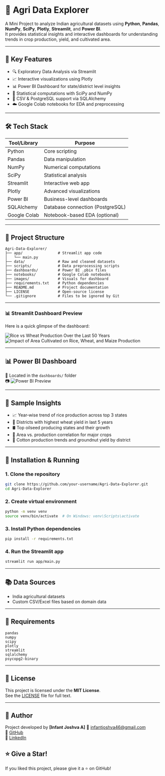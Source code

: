 # 🌾 Agri Data Explorer

A Mini Project to analyze Indian agricultural datasets using **Python**, **Pandas**, **NumPy**, **SciPy**, **Plotly**, **Streamlit**, and **Power BI**.  
It provides statistical insights and interactive dashboards for understanding trends in crop production, yield, and cultivated area.

---

## 🚀 Key Features

- 🔍 Exploratory Data Analysis via Streamlit  
- 📈 Interactive visualizations using Plotly  
- 📊 Power BI Dashboard for state/district level insights  
- 🧪 Statistical computations with SciPy and NumPy  
- 💾 CSV & PostgreSQL support via SQLAlchemy  
- ☁️ Google Colab notebooks for EDA and preprocessing

---

## 🛠️ Tech Stack

| Tool/Library   | Purpose                            |
|----------------|-------------------------------------|
| Python         | Core scripting                     |
| Pandas         | Data manipulation                  |
| NumPy          | Numerical computations             |
| SciPy          | Statistical analysis               |
| Streamlit      | Interactive web app                |
| Plotly         | Advanced visualizations            |
| Power BI       | Business-level dashboards          |
| SQLAlchemy     | Database connection (PostgreSQL)   |
| Google Colab   | Notebook-based EDA (optional)      |

---

## 📁 Project Structure

```
Agri-Data-Explorer/
├── app/                # Streamlit app code
│   └── main.py
├── data/               # Raw and cleaned datasets
├── scripts/            # Data preprocessing scripts
├── dashboards/         # Power BI .pbix files
├── notebooks/          # Google Colab notebooks
├── images/             # Visuals for dashboard
├── requirements.txt    # Python dependencies
├── README.md           # Project documentation
├── LICENSE             # Open-source license
└── .gitignore          # Files to be ignored by Git
```

---

### 📊 Streamlit Dashboard Preview

Here is a quick glimpse of the dashboard:

![Rice vs Wheat Production Over the Last 50 Years](<img width="1920" height="1563" alt="image" src="https://github.com/user-attachments/assets/35ee46eb-af50-496e-ad8e-0f7d3003e7b8" />)
![Impact of Area Cultivated on Rice, Wheat, and Maize Production](<img width="1920" height="1469" alt="image" src="https://github.com/user-attachments/assets/9d6051ef-6fd6-451e-a43f-b346bfb44dc8" />)

---

## 📊 Power BI Dashboard

📁 Located in the `dashboards/` folder  
📷 ![Power BI Preview](<img width="1487" height="804" alt="image" src="https://github.com/user-attachments/assets/8e994d9c-1fac-402d-835f-33cce18a4df9" />)

---

## 🧪 Sample Insights

- 📈 Year‑wise trend of rice production across top 3 states  
- 🌾 Districts with highest wheat yield in last 5 years  
- 🛢️ Top oilseed producing states and their growth  
- 🌽 Area vs. production correlation for major crops  
- 🧵 Cotton production trends and groundnut yield by district

---

## 🔧 Installation & Running

### 1. Clone the repository
```bash
git clone https://github.com/your-username/Agri-Data-Explorer.git
cd Agri-Data-Explorer
```

### 2. Create virtual environment
```bash
python -m venv venv
source venv/bin/activate  # On Windows: venv\Scripts\activate
```

### 3. Install Python dependencies
```bash
pip install -r requirements.txt
```

### 4. Run the Streamlit app
```bash
streamlit run app/main.py
```

---

## 📚 Data Sources

- India agricultural datasets 
- Custom CSV/Excel files based on domain data

---

## 📝 Requirements

```
pandas
numpy
scipy
plotly
streamlit
sqlalchemy
psycopg2-binary
```

---

## 📜 License

This project is licensed under the **MIT License**.  
See the [LICENSE](LICENSE) file for full text.

---

## 👤 Author

Project developed by **[Infant Joshva A]**
📧 infantjoshva46@gmail.com  
🐙 [GitHub](https://github.com/Infant-Joshva)  
🔗 [LinkedIn](https://www.linkedin.com/in/infant-joshva)

## ⭐ Give a Star!

If you liked this project, please give it a ⭐ on GitHub!
